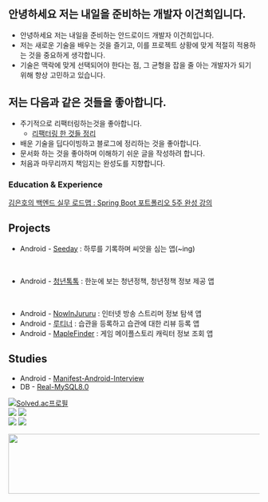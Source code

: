 ## 안녕하세요 저는 내일을 준비하는 개발자 이건희입니다.  
- 안녕하세요 저는 내일을 준비하는 안드로이드 개발자 이건희입니다.  
- 저는 새로운 기술을 배우는 것을 즐기고, 이를 프로젝트 상황에 맞게 적절히 적용하는 것을 중요하게 생각합니다.  
- 기술은 맥락에 맞게 선택되어야 한다는 점, 그 균형을 잡을 줄 아는 개발자가 되기 위해 항상 고민하고 있습니다.

## 저는 다음과 같은 것들을 좋아합니다.
- 주기적으로 리팩터링하는것을 좋아합니다.
  - [리팩터링 한 것들 정리](https://github.com/hegunhee/Resume/issues/1)
- 배운 기술을 딥다이빙하고 블로그에 정리하는 것을 좋아합니다.
- 문서화 하는 것을 좋아하며 이해하기 쉬운 글을 작성하려 합니다.
- 처음과 마무리까지 책임지는 완성도를 지향합니다.

### Education & Experience
[김은호의 백엔드 실무 로드맵 : Spring Boot 포트폴리오 5주 완성 강의](https://github.com/hegunhee/fastcampus-project-board)   


## Projects  
- Android - [Seeday](https://github.com/Record-Management/Android) : 하루를 기록하며 씨앗을 심는 앱(~ing)
<br/>

- Android - [청년톡톡](https://github.com/youth-talk-talk/Android) : 한눈에 보는 청년정책, 청년정책 정보 제공 앱

<br>

- Android - [NowInJururu](https://github.com/hegunhee/NowInJururu) : 인터넷 방송 스트리머 정보 탐색 앱
- Android - [루티너](https://github.com/hegunhee/Routiner) : 습관을 등록하고 습관에 대한 리뷰 등록 앱
- Android - [MapleFinder](https://github.com/hegunhee/MapleFinder) : 게임 메이플스토리 캐릭터 정보 조회 앱

## Studies
- Android - [Manifest-Android-Interview](https://github.com/hegunhee/Study-Manifest-Android-Interview)
- DB - [Real-MySQL8.0](https://github.com/TILBookStudy/Real-Mysql8.0-Study)

  
[![Solved.ac프로필](http://mazassumnida.wtf/api/generate_badge?boj=leech9876)](https://solved.ac/leech9876)  
<img src="https://img.shields.io/badge/Java-ED8B00?style=for-the-badge&logo=openjdk&logoColor=white">
<img src="https://img.shields.io/badge/SpringBoot-6DB33F?style=flat-square&logo=Spring&logoColor=white">  
<img src="https://img.shields.io/badge/Kotlin-7F52FF?style=for-the-badge&logo=Kotlin&logoColor=white">
<img src="https://img.shields.io/badge/Android-3DDC84?style=for-the-badge&logo=Android&logoColor=white">

<a href="https://github.com/devxb/gitanimals">
  <img src="https://render.gitanimals.org/lines/hegunhee?pet-id=1" width="1000" height="120"/>
</a>

